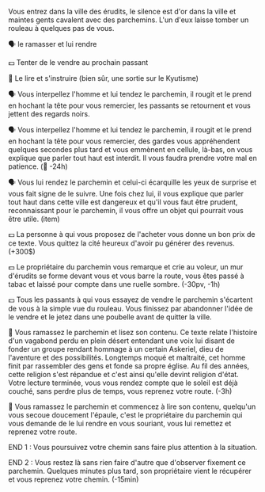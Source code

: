 Vous entrez dans la ville des érudits, le silence est d'or dans la ville et maintes gents cavalent avec des parchemins. L'un d'eux laisse tomber un rouleau à quelques pas de vous.

🗣️ le ramasser et lui rendre

💵 Tenter de le vendre au prochain passant

📖 Le lire et s'instruire (bien sûr, une sortie sur le Kyutisme)


🗣️ Vous interpellez l'homme et lui tendez le parchemin, il rougit et le prend en hochant la tête pour vous remercier, les passants se retournent et vous jettent des regards noirs.

🗣️ Vous interpellez l'homme et lui tendez le parchemin, il rougit et le prend en hochant la tête pour vous remercier, des gardes vous appréhendent quelques secondes plus tard et vous emmènent en cellule, là-bas, on vous explique que parler tout haut est interdit. Il vous faudra prendre votre mal en patience. (🔐 -24h)

🗣️ Vous lui rendez le parchemin et celui-ci écarquille les yeux de surprise et vous fait signe de le suivre. Une fois chez lui, il vous explique que parler tout haut dans cette ville est dangereux et qu'il vous faut être prudent, reconnaissant pour le parchemin, il vous offre un objet qui pourrait vous être utile. (item)


💵 La personne à qui vous proposez de l'acheter vous donne un bon prix de ce texte. Vous quittez la cité heureux d'avoir pu générer des revenus. (+300$)

💵 Le propriétaire du parchemin vous remarque et crie au voleur, un mur d'érudits se forme devant vous et vous barre la route, vous êtes passé à tabac et laissé pour compte dans une ruelle sombre. (-30pv, -1h)

💵 Tous les passants à qui vous essayez de vendre le parchemin s'écartent de vous à la simple vue du rouleau. Vous finissez par abandonner l'idée de le vendre et le jetez dans une poubelle avant de quitter la ville.


📖 Vous ramassez le parchemin et lisez son contenu. Ce texte relate l'histoire d'un vagabond perdu en plein désert entendant une voix lui disant de fonder un groupe rendant hommage à un certain Askeriel, dieu de l'aventure et des possibilités. Longtemps moqué et maltraité, cet homme finit par rassembler des gens et fonde sa propre église. Au fil des années, cette religion s'est répandue et c'est ainsi qu'elle devint religion d'état. Votre lecture terminée, vous vous rendez compte que le soleil est déjà couché, sans perdre plus de temps, vous reprenez votre route. (-3h)

📖 Vous ramassez le parchemin et commencez à lire son contenu, quelqu'un vous secoue doucement l'épaule, c'est le propriétaire du parchemin qui vous demande de le lui rendre en vous souriant, vous lui remettez et reprenez votre route.


END 1 : Vous poursuivez votre chemin sans faire plus attention à la situation.

END 2 : Vous restez là sans rien faire d'autre que d'observer fixement ce parchemin. Quelques minutes plus tard, son propriétaire vient le récupérer et vous reprenez votre chemin. (-15min)
